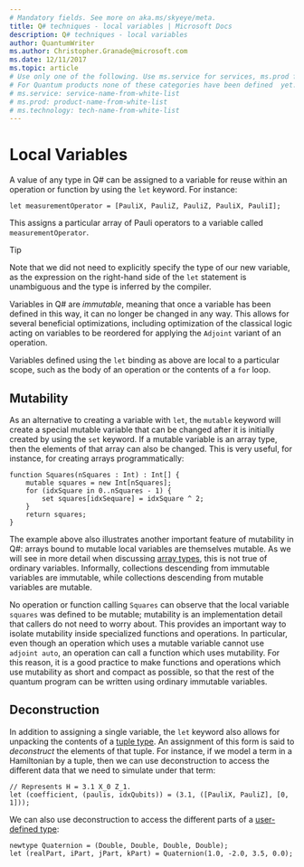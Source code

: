 ```yaml
---
# Mandatory fields. See more on aka.ms/skyeye/meta.
title: Q# techniques - local variables | Microsoft Docs 
description: Q# techniques - local variables
author: QuantumWriter
ms.author: Christopher.Granade@microsoft.com
ms.date: 12/11/2017
ms.topic: article
# Use only one of the following. Use ms.service for services, ms.prod for on-prem. Remove the # before the relevant field.
# For Quantum products none of these categories have been defined  yet.
# ms.service: service-name-from-white-list
# ms.prod: product-name-from-white-list
# ms.technology: tech-name-from-white-list
---
```


# Local Variables #

A value of any type in Q# can be assigned to a variable for reuse within an operation or function by using the `let` keyword.
For instance:

```qsharp
let measurementOperator = [PauliX, PauliZ, PauliZ, PauliX, PauliI];
```

This assigns a particular array of Pauli operators to a variable called `measurementOperator`.

> [!TIP]
> Note that we did not need to explicitly specify the type of our new variable, as the expression on the right-hand side of the `let` statement is unambiguous and the type is inferred by the compiler. 

Variables in Q# are *immutable*, meaning that once a variable has been defined in this way, it can no longer be changed in any way.
This allows for several beneficial optimizations, including optimization of the classical logic acting on variables to be reordered for applying the `Adjoint` variant of an operation.

Variables defined using the `let` binding as above are local to a particular scope, such as the body of an operation or the contents of a `for` loop.


## Mutability ##

As an alternative to creating a variable with `let`, the `mutable` keyword will create a special mutable variable that can be changed after it is initially created by using the `set` keyword.
If a mutable variable is an array type, then the elements of that array can also be changed.
This is very useful, for instance, for creating arrays programmatically:

```qsharp
function Squares(nSquares : Int) : Int[] {
    mutable squares = new Int[nSquares];
    for (idxSquare in 0..nSquares - 1) {
        set squares[idxSequare] = idxSquare ^ 2;
    }
    return squares;
}
```

The example above also illustrates another important feature of mutability in Q#: arrays bound to mutable local variables are themselves mutable.
As we will see in more detail when discussing [array types](xref:microsoft.quantum.techniques.type-model#array-types), this is not true of ordinary variables.
Informally, collections descending from immutable variables are immutable, while collections descending from mutable variables are mutable.

No operation or function calling `Squares` can observe that the local variable `squares` was defined to be mutable; mutability is an implementation detail that callers do not need to worry about.
This provides an important way to isolate mutability inside specialized functions and operations.
In particular, even though an operation which uses a mutable variable cannot use `adjoint auto`, an operation can call a function which uses mutability.
For this reason, it is a good practice to make functions and operations which use mutability as short and compact as possible, so that the rest of the quantum program can be written using ordinary immutable variables.

## Deconstruction ##

In addition to assigning a single variable, the `let` keyword also allows for unpacking the contents of a [tuple type](#tuple-types).
An assignment of this form is said to *deconstruct* the elements of that tuple.
For instance, if we model a term in a Hamiltonian by a tuple, then we can use deconstruction to access the different data that we need to simulate under that term:

```qsharp
// Represents H = 3.1 X_0 Z_1.
let (coefficient, (paulis, idxQubits)) = (3.1, ([PauliX, PauliZ], [0, 1]));
```

We can also use deconstruction to access the different parts of a [user-defined type](#user-defined-types):

```qsharp
newtype Quaternion = (Double, Double, Double, Double);
let (realPart, iPart, jPart, kPart) = Quaternion(1.0, -2.0, 3.5, 0.0);
```
